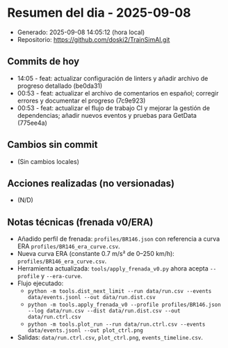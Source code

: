 # Resumen del dia - 2025-09-08

- Generado: 2025-09-08 14:05:12 (hora local)
- Repositorio: https://github.com/doski2/TrainSimAI.git

## Commits de hoy

- 14:05 - feat: actualizar configuración de linters y añadir archivo de progreso detallado (be0da31)
- 00:53 - feat: actualizar el archivo de comentarios en español; corregir errores y documentar el progreso (7c9e923)
- 00:53 - feat: actualizar el flujo de trabajo CI y mejorar la gestión de dependencias; añadir nuevos eventos y pruebas para GetData (775ee4a)

## Cambios sin commit

- (Sin cambios locales)

## Acciones realizadas (no versionadas)

- (N/D)
 
## Notas técnicas (frenada v0/ERA)

- Añadido perfil de frenada: `profiles/BR146.json` con referencia a curva ERA `profiles/BR146_era_curve.csv`.
- Nueva curva ERA (constante 0.7 m/s² de 0–250 km/h): `profiles/BR146_era_curve.csv`.
- Herramienta actualizada: `tools/apply_frenada_v0.py` ahora acepta `--profile` y `--era-curve`.
- Flujo ejecutado:
  - `python -m tools.dist_next_limit --run data/run.csv --events data/events.jsonl --out data/run.dist.csv`
  - `python -m tools.apply_frenada_v0 --profile profiles/BR146.json --log data/run.csv --dist data/run.dist.csv --out data/run.ctrl.csv`
  - `python -m tools.plot_run --run data/run.ctrl.csv --events data/events.jsonl --out plot_ctrl.png`
- Salidas: `data/run.ctrl.csv`, `plot_ctrl.png`, `events_timeline.csv`.

